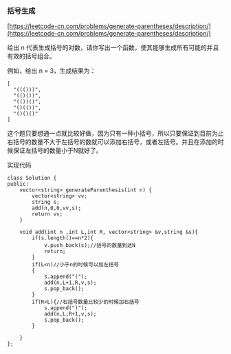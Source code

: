 ### 括号生成
[https://leetcode-cn.com/problems/generate-parentheses/description/](https://leetcode-cn.com/problems/generate-parentheses/description/)

给出 n 代表生成括号的对数，请你写出一个函数，使其能够生成所有可能的并且有效的括号组合。

例如，给出 n = 3，生成结果为：
~~~
[
  "((()))",
  "(()())",
  "(())()",
  "()(())",
  "()()()"
]
~~~

这个题只要想通一点就比较好做，因为只有一种小括号，所以只要保证到目前为止右括号的数量不大于左括号的数就可以添加右括号，或者左括号。并且在添加的时候保证左括号的数量小于N就好了。  

实现代码
~~~
class Solution {
public:
    vector<string> generateParenthesis(int n) {
        vector<string> vv;
        string s;
        add(n,0,0,vv,s);
        return vv;
    }
    
    void add(int n ,int L,int R, vector<string> &v,string &s){
        if(s.length()==n*2){
            v.push_back(s);//括号的数量到达N
            return;
        }
        if(L<n)//小于n的时候可以加左括号
        {
            s.append("(");
            add(n,L+1,R,v,s);
            s.pop_back();
        }
        if(R<L){//右括号数量比较少的时候加右括号
            s.append(")");
            add(n,L,R+1,v,s);
            s.pop_back();
        }
        
    }
};
~~~